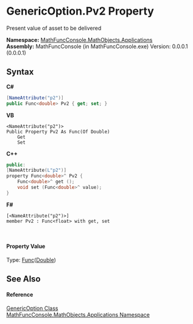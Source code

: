 # GenericOption.Pv2 Property 
 

Present value of asset to be delivered

**Namespace:**&nbsp;<a href="d9e4b2f9-9258-2f31-ca55-43e6b838bbc3">MathFuncConsole.MathObjects.Applications</a><br />**Assembly:**&nbsp;MathFuncConsole (in MathFuncConsole.exe) Version: 0.0.0.1 (0.0.0.1)

## Syntax

**C#**<br />
``` C#
[NameAttribute("p2")]
public Func<double> Pv2 { get; set; }
```

**VB**<br />
``` VB
<NameAttribute("p2")>
Public Property Pv2 As Func(Of Double)
	Get
	Set
```

**C++**<br />
``` C++
public:
[NameAttribute(L"p2")]
property Func<double>^ Pv2 {
	Func<double>^ get ();
	void set (Func<double>^ value);
}
```

**F#**<br />
``` F#
[<NameAttribute("p2")>]
member Pv2 : Func<float> with get, set

```

<br />

#### Property Value
Type: <a href="http://msdn2.microsoft.com/en-us/library/bb534960" target="_blank">Func</a>(<a href="http://msdn2.microsoft.com/en-us/library/643eft0t" target="_blank">Double</a>)

## See Also


#### Reference
<a href="eab42e37-8d95-7929-eed8-12205d5a0f53">GenericOption Class</a><br /><a href="d9e4b2f9-9258-2f31-ca55-43e6b838bbc3">MathFuncConsole.MathObjects.Applications Namespace</a><br />